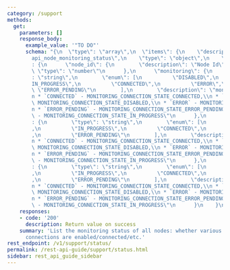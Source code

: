 ```yaml
---
category: /support
methods:
  get:
    parameters: []
    response_body:
      example_value: '"TO DO"'
      schema: "{\n  \"type\": \"array\",\n  \"items\": {\n    \"description\": \"\
        api_node_monitoring_status\",\n    \"type\": \"object\",\n    \"properties\"\
        : {\n      \"node_id\": {\n        \"description\": \"Node Id\",\n       \
        \ \"type\": \"number\"\n      },\n      \"monitoring\": {\n        \"type\"\
        : \"string\",\n        \"enum\": [\n          \"DISABLED\",\n          \"\
        IN_PROGRESS\",\n          \"CONNECTED\",\n          \"ERROR\",\n         \
        \ \"ERROR_PENDING\"\n        ],\n        \"description\": \"monitoring:\\\
        n * `CONNECTED` - MONITORING_CONNECTION_STATE_CONNECTED,\\n * `DISABLED` -\
        \ MONITORING_CONNECTION_STATE_DISABLED,\\n * `ERROR` - MONITORING_CONNECTION_STATE_ERROR,\\\
        n * `ERROR_PENDING` - MONITORING_CONNECTION_STATE_ERROR_PENDING,\\n * `IN_PROGRESS`\
        \ - MONITORING_CONNECTION_STATE_IN_PROGRESS\"\n      },\n      \"file_upload\"\
        : {\n        \"type\": \"string\",\n        \"enum\": [\n          \"DISABLED\"\
        ,\n          \"IN_PROGRESS\",\n          \"CONNECTED\",\n          \"ERROR\"\
        ,\n          \"ERROR_PENDING\"\n        ],\n        \"description\": \"file_upload:\\\
        n * `CONNECTED` - MONITORING_CONNECTION_STATE_CONNECTED,\\n * `DISABLED` -\
        \ MONITORING_CONNECTION_STATE_DISABLED,\\n * `ERROR` - MONITORING_CONNECTION_STATE_ERROR,\\\
        n * `ERROR_PENDING` - MONITORING_CONNECTION_STATE_ERROR_PENDING,\\n * `IN_PROGRESS`\
        \ - MONITORING_CONNECTION_STATE_IN_PROGRESS\"\n      },\n      \"vpn_connection\"\
        : {\n        \"type\": \"string\",\n        \"enum\": [\n          \"DISABLED\"\
        ,\n          \"IN_PROGRESS\",\n          \"CONNECTED\",\n          \"ERROR\"\
        ,\n          \"ERROR_PENDING\"\n        ],\n        \"description\": \"vpn_connection:\\\
        n * `CONNECTED` - MONITORING_CONNECTION_STATE_CONNECTED,\\n * `DISABLED` -\
        \ MONITORING_CONNECTION_STATE_DISABLED,\\n * `ERROR` - MONITORING_CONNECTION_STATE_ERROR,\\\
        n * `ERROR_PENDING` - MONITORING_CONNECTION_STATE_ERROR_PENDING,\\n * `IN_PROGRESS`\
        \ - MONITORING_CONNECTION_STATE_IN_PROGRESS\"\n      }\n    }\n  }\n}"
    responses:
    - code: '200'
      description: Return value on success
    summary: 'List the monitoring status of all nodes: whether various kinds of monitoring
      connections are enabled/connected/etc.'
rest_endpoint: /v1/support/status/
permalink: /rest-api-guide/support/status.html
sidebar: rest_api_guide_sidebar
---
```

